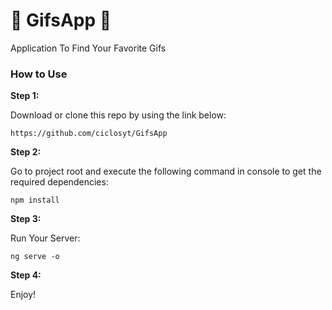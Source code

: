 # 🔄 GifsApp 🔄




Application To Find Your Favorite Gifs



### How to Use 

**Step 1:**

Download or clone this repo by using the link below:

```
https://github.com/ciclosyt/GifsApp
```

**Step 2:**

Go to project root and execute the following command in console to get the required dependencies: 

``` 
npm install
```


**Step 3:**

Run Your Server:

```
ng serve -o
```

**Step 4:**

Enjoy!

